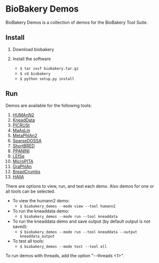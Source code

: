 # BioBakery Demos #

BioBakery Demos is a collection of demos for the BioBakery Tool Suite.

## Install ##

1. Download biobakery

2. Install the software
    * ``$ tar zxvf biobakery.tar.gz``
    * ``$ cd biobakery``
    * ``$ python setup.py install``

## Run ##

Demos are available for the following tools:

1. [HUMAnN2](http://huttenhower.sph.harvard.edu/humann2)
2. [KneadData](http://huttenhower.sph.harvard.edu/kneaddata)
3. [PICRUSt](http://picrust.github.io/)
4. [MaAsLin](http://huttenhower.sph.harvard.edu/maaslin)
5. [MetaPhlAn2](http://huttenhower.sph.harvard.edu/metaphlan2)
6. [SparseDOSSA](http://huttenhower.sph.harvard.edu/sparsedossa)
7. [ShortBRED](https://huttenhower.sph.harvard.edu/shortbred)
8. [PPANINI](http://huttenhower.sph.harvard.edu/ppanini)
9. [LEfSe](http://huttenhower.sph.harvard.edu/lefse)
10. [MicroPITA](http://huttenhower.sph.harvard.edu/micropita)
11. [GraPhlAn](http://huttenhower.sph.harvard.edu/graphlan)
12. [BreadCrumbs](http://huttenhower.sph.harvard.edu/breadcrumbs)
13. [HAllA](http://huttenhower.sph.harvard.edu/halla)

There are options to view, run, and test each demo. Also demos for one or all tools can be selected.

* To view the humann2 demo:
    * ``$ biobakery_demos --mode view --tool humann2``
* To run the kneaddata demo:
    * ``$ biobakery_demos --mode run --tool kneaddata``
* To run the kneaddata demo and save output (by default output is not saved):
    * ``$ biobakery_demos --mode run --tool kneaddata --output kneaddata_output``
* To test all tools:
    * ``$ biobakery_demos --mode test --tool all``

To run demos with threads, add the option "--threads <1>".

